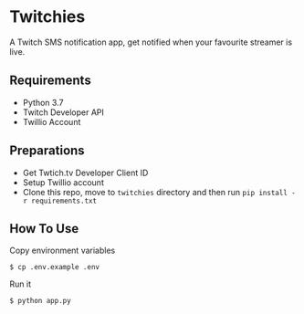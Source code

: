 # Twitchies
A Twitch SMS notification app, get notified when your favourite streamer is live.

## Requirements
- Python 3.7
- Twitch Developer API
- Twillio Account

## Preparations
- Get Twtich.tv Developer Client ID
- Setup Twillio account
- Clone this repo, move to `twitchies` directory and then run `pip install -r requirements.txt`

## How To Use

Copy environment variables
```
$ cp .env.example .env
```

Run it
```
$ python app.py
```
